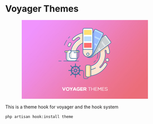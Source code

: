 # Voyager Themes

<p align="center"><a href="https://laravelvoyager.com/" target="_blank"><img width="400" src="/cover.jpg?raw=true"></a></p>

This is a theme hook for voyager and the hook system

```bash
php artisan hook:install theme
```
